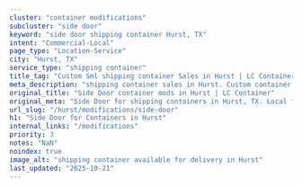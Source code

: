 ```yaml
---
cluster: "container modifications"
subcluster: "side door"
keyword: "side door shipping container Hurst, TX"
intent: "Commercial-Local"
page_type: "Location-Service"
city: "Hurst, TX"
service_type: "shipping container"
title_tag: "Custom Sml shipping container Sales in Hurst | LC Container"
meta_description: "shipping container sales in Hurst. Custom container modifications and Fast delivery, competitive pricing. Serving modifications area. Quote ID: 5U0. Call (214) 524-4168 for your free quote today."
original_title: "Side Door container mods in Hurst | LC Container"
original_meta: "Side Door for shipping containers in Hurst, TX. Local fabrication & pro install. LC Container — Since 2003. Get a quote."
url_slug: "/hurst/modifications/side-door"
h1: "Side Door for Containers in Hurst"
internal_links: "/modifications"
priority: 3
notes: "NaN"
noindex: true
image_alt: "shipping container available for delivery in Hurst"
last_updated: "2025-10-21"
---
```


<!-- TODO: Add unique city/inventory copy, images, and internal links here. -->
